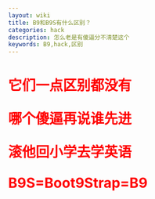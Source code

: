 ```yaml
---
layout: wiki
title: B9和B9S有什么区别？
categories: hack
description: 怎么老是有傻逼分不清楚这个
keywords: B9,hack,区别
---
```

<h1 style="color:red">
它们一点区别都没有

哪个傻逼再说谁先进

滚他回小学去学英语

B9S=Boot9Strap=B9
</h1>
